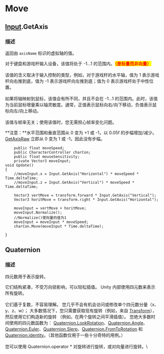 # Move

## [Input](https://docs.unity.cn/cn/2019.4/ScriptReference/Input.html).GetAxis

### 描述

返回由 `axisName` 标识的虚拟轴的值。

对于键盘和游戏杆输入设备，该值将处于 -1...1 的范围内。<mark style="color:red;">**（是标量而非向量）**</mark>\
\
该值的含义取决于输入控制的类型，例如，对于游戏杆的水平轴，值为 1 表示游戏杆向右推到底，值为 -1 表示游戏杆向左推到底；值为 0 表示游戏杆处于中性位置。\
\
如果将轴映射到鼠标，该值会有所不同，并且不会在 -1...1 的范围内。此时，该值为当前鼠标增量乘以轴灵敏度。通常，正值表示鼠标向右/向下移动，负值表示鼠标向左/向上移动。\
\
该值与帧率无关；使用该值时，您无需担心帧率变化问题。

**注意：**水平范围和垂直范围从 0 变为 +1 或 -1，以 0.05f 的步幅增加/减少。[GetAxisRaw](https://docs.unity.cn/cn/2019.4/ScriptReference/Input.GetAxisRaw.html) 立即从 0 变为 1 或 -1，因此没有步幅。



```
    public float moveSpeed;
    public CharacterController charCon;
    public float mouseSensitivity;
    private Vector3 moveInput;
void Update()
{
    //moveInput.x = Input.GetAxis("Horizontal") * moveSpeed * Time.deltaTime;
    //moveInput.z = Input.GetAxis("Vertical") * moveSpeed * Time.deltaTime;

    Vector3 vertMove = transform.forward * Input.GetAxis("Vertical");
    Vector3 horitMove = transform.right * Input.GetAxis("Horizontal");

    moveInput = vertMove + horitMove;
    moveInput.Normalize();
    //Normalize()使向量的值为1
    moveInput = moveInput * moveSpeed;  
    charCon.Move(moveInput * Time.deltaTime);

}
```

## Quaternion

### 描述

四元数用于表示旋转。

它们结构紧凑，不受万向锁影响，可以轻松插值。 Unity 内部使用四元数来表示所有旋转。\
\
它们基于复数，不容易理解。 您几乎不会有机会访问或修改单个四元数分量（x、y、z、w）； 大多数情况下，您只需要获取现有旋转（例如，来自 [Transform](https://docs.unity.cn/cn/2021.3/ScriptReference/Transform.html)），然后使用它们构造新的旋转 （例如，在两个旋转之间平滑插值）。 您绝大多数时间使用的四元数函数为： [Quaternion.LookRotation](https://docs.unity.cn/cn/2021.3/ScriptReference/Quaternion.LookRotation.html)、[Quaternion.Angle](https://docs.unity.cn/cn/2021.3/ScriptReference/Quaternion.Angle.html)、[Quaternion.Euler](https://docs.unity.cn/cn/2021.3/ScriptReference/Quaternion.Euler.html)、[Quaternion.Slerp](https://docs.unity.cn/cn/2021.3/ScriptReference/Quaternion.Slerp.html)、[Quaternion.FromToRotation](https://docs.unity.cn/cn/2021.3/ScriptReference/Quaternion.FromToRotation.html) 和 [Quaternion.identity](https://docs.unity.cn/cn/2021.3/ScriptReference/Quaternion-identity.html)。（其他函数仅用于一些十分奇特的用例。）\
\
您可以使用 Quaternion.operator \* 对旋转进行旋转，或对向量进行旋转。\
